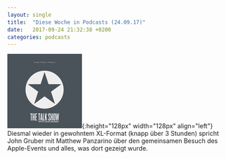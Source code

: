 ```yaml
---
layout: single
title:  "Diese Woche in Podcasts (24.09.17)"
date:   2017-09-24 21:32:38 +0200
categories: podcasts
---
```


![The Talk Show](/assets/images/talkshow_170x170bb.jpg){:height="128px" width="128px" align="left"} Diesmal wieder in gewohntem XL-Format (knapp über 3 Stunden) spricht John Gruber mit Matthew Panzarino über den gemeinsamen Besuch des Apple-Events und alles, was dort gezeigt wurde.

